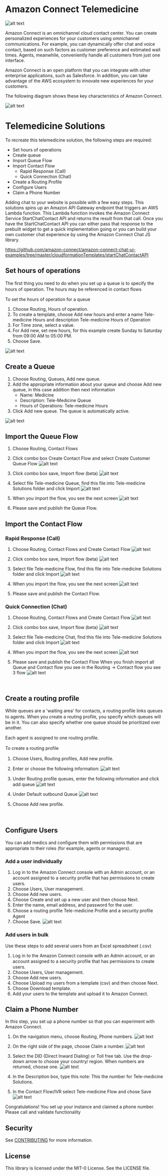 # Amazon Connect Telemedicine
![alt text](?raw=true)

Amazon Connect is an omnichannel cloud contact center. You can create personalized experiences for your customers using omnichannel communications. For example, you can dynamically oﬀer chat and voice contact, based on such factors as customer preference and estimated wait times. Agents, meanwhile, conveniently handle all customers from just one interface.

Amazon Connect is an open platform that you can integrate with other enterprise applications, such as Salesforce. In addition, you can take advantage of the AWS ecosystem to innovate new experiences for your customers.

The following diagram shows these key characteristics of Amazon Connect.

![alt text](https://github.com/aws-samples/amazon-connect-telemedicine-sample/blob/main/Images/Amazon%20Connect.png?raw=true)


# Telemedicine Solutions

To recreate this telemedicine solution, the following steps are required:
-	Set hours of operations
-	Create queue
-	Import Queue Flow
-	Import Contact Flow
	- Rapid Response (Call)
	- Quick Connection (Chat)
- Create a Routing Profile
-	Configure Users
-	Claim a Phone Number

Adding chat to your website is possible with a few easy steps. This solutions spins up an Amazon API Gateway endpoint that triggers an AWS Lambda function. This Lambda function invokes the Amazon Connect Service StartChatContact API and returns the result from that call. Once you have the StartChatContact API you can either pass that response to the prebuilt widget to get a quick implementation going or you can build your own customer chat experience by using the Amazon Connect Chat JS library.

https://github.com/amazon-connect/amazon-connect-chat-ui-examples/tree/master/cloudformationTemplates/startChatContactAPI


## Set hours of operations

The ﬁrst thing you need to do when you set up a queue is to specify the hours of operation. The hours may be referenced in contact ﬂows

To set the hours of operation for a queue
1.	Choose Routing, Hours of operation.
2.	To create a template, choose Add new hours and enter a name Tele-medicine Hours and description Tele-medicine Hours of Operation
3.	For Time zone, select a value.
4.	For Add new, set new hours, for this example create Sunday to Saturday from 09:00 AM to 05:00 PM.
5.	Choose Save.

![alt text](https://github.com/aws-samples/amazon-connect-telemedicine-sample/blob/main/Images/Hours%20of%20Operation.png?raw=true)


## Create a Queue

1.	Choose Routing, Queues, Add new queue.
2.	Add the appropriate information about your queue and choose Add new queue, in this case addition then next information
	- Name: Medicine
	- Description: Tele-Medicine Queue
	- Hours of Operations: Tele-medicine Hours
3.	Click Add new queue. The queue is automatically active.

![alt text](https://github.com/aws-samples/amazon-connect-telemedicine-sample/blob/main/Images/Queue.png?raw=true)


## Import the Queue Flow

1.	Choose Routing, Contact Flows
2.	Click combo box Create Contact Flow and select Create Customer Queue Flow
![alt text](https://github.com/aws-samples/amazon-connect-telemedicine-sample/blob/main/Images/Contact%20Flow%20-%20Create.png?raw=true)

3.	Click combo box save, Import flow (beta)
![alt text](https://github.com/aws-samples/amazon-connect-telemedicine-sample/blob/main/Images/Contact%20Flow%20-%20Import.png?raw=true)

4.	Select file Tele-medicine Queue, find this file into Tele-medicine Solutions folder and click Import
![alt text](https://github.com/aws-samples/amazon-connect-telemedicine-sample/blob/main/Images/Queue%20Flow%20-%20Import%20Select.png?raw=true)

5.	When you import the flow, you see the next screen
![alt text](https://github.com/aws-samples/amazon-connect-telemedicine-sample/blob/main/Images/Queue%20Flow%20-%20Imported.png?raw=true)

6.	Please save and publish the Queue Flow.


## Import the Contact Flow
### Rapid Response (Call)
1.	Choose Routing, Contact Flows and Create Contact Flow 
![alt text](https://github.com/aws-samples/amazon-connect-telemedicine-sample/blob/main/Images/Contact%20Flow%20-%20Create.png?raw=true) 

2.	Click combo box save, Import flow (beta)
![alt text](https://github.com/aws-samples/amazon-connect-telemedicine-sample/blob/main/Images/Contact%20Flow%20-%20Import.png?raw=true)

3.	Select file Tele-medicine Flow, find this file into Tele-medicine Solutions folder and click Import
![alt text](https://github.com/aws-samples/amazon-connect-telemedicine-sample/blob/main/Images/Contact%20Flow%20-%20Import%20Select.png?raw=true)

4.	When you import the flow, you see the next screen
![alt text](https://github.com/aws-samples/amazon-connect-telemedicine-sample/blob/main/Images/Contact%20Flow%20-%20Imported.png?raw=true) 

5.	Please save and publish the Contact Flow.

### Quick Connection (Chat)
1.	Choose Routing, Contact Flows and Create Contact Flow 
![alt text](https://github.com/aws-samples/amazon-connect-telemedicine-sample/blob/main/Images/Chat%20-%20Create.png?raw=true)
 
2.	Click combo box save, Import flow (beta)
![alt text](https://github.com/aws-samples/amazon-connect-telemedicine-sample/blob/main/Images/Chat%20-%20Import.png?raw=true)

3.	Select file Tele-medicine Chat, find this file into Tele-medicine Solutions folder and click Import
![alt text](https://github.com/aws-samples/amazon-connect-telemedicine-sample/blob/main/Images/Chat%20-%20Import%20Select.png?raw=true)

4.	When you import the flow, you see the next screen
![alt text](https://github.com/aws-samples/amazon-connect-telemedicine-sample/blob/main/Images/Chat%20-%20Imported.png?raw=true)

5.	Please save and publish the Contact Flow
When you finish import all Queue and Contact flow you see in the Routing -> Contact flow you see 3 flow
![alt text](https://github.com/aws-samples/amazon-connect-telemedicine-sample/blob/main/Images/Validation%20Imported.png?raw=true)

 
## Create a routing profile
While queues are a 'waiting area' for contacts, a routing proﬁle links queues to agents. When you create a routing proﬁle, you specify which queues will be in it. You can also specify whether one queue should be prioritized over another.

Each agent is assigned to one routing proﬁle.

To create a routing proﬁle
1.	Choose Users, Routing proﬁles, Add new proﬁle.
2.	Enter or choose the following information:
![alt text](https://github.com/aws-samples/amazon-connect-telemedicine-sample/blob/main/Images/Routing%20Profile.png?raw=true)

3.	Under Routing proﬁle queues, enter the following information and click add queue
![alt text](https://github.com/aws-samples/amazon-connect-telemedicine-sample/blob/main/Images/Routing%20Profile%20-%20Save.png?raw=true)

4.	Under Default outbound Queue
![alt text](https://github.com/aws-samples/amazon-connect-telemedicine-sample/blob/main/Images/Routing%20Profile%20-%20Outbound.png?raw=true)

5.	Choose Add new proﬁle.

 
## Configure Users
You can add medics and conﬁgure them with permissions that are appropriate to their roles (for example, agents or managers). 

### Add a user individually
1.	Log in to the Amazon Connect console with an Admin account, or an account assigned to a security proﬁle that has permissions to create users.
2.	Choose Users, User management.
3.	Choose Add new users.
4.	Choose Create and set up a new user and then choose Next.
5.	Enter the name, email address, and password for the user.
6.	Choose a routing proﬁle Tele-medicine Profile and a security proﬁle Agent
7.	Choose Save. 
![alt text](https://github.com/aws-samples/amazon-connect-telemedicine-sample/blob/main/Images/Users.png?raw=true)
 

### Add users in bulk
Use these steps to add several users from an Excel spreadsheet (.csv)
1.	Log in to the Amazon Connect console with an Admin account, or an account assigned to a security proﬁle that has permissions to create users.
2.	Choose Users, User management.
3.	Choose Add new users.
4.	Choose Upload my users from a template (csv) and then choose Next.
5.	Choose Download template.
6.	Add your users to the template and upload it to Amazon Connect.


## Claim a Phone Number
In this step, you set up a phone number so that you can experiment with Amazon Connect.
1.	On the navigation menu, choose Routing, Phone numbers.
![alt text](https://github.com/aws-samples/amazon-connect-telemedicine-sample/blob/main/Images/Claim%20-%20Phone%20Number.png?raw=true)

2.	On the right side of the page, choose Claim a number.
![alt text](https://github.com/aws-samples/amazon-connect-telemedicine-sample/blob/main/Images/Manage%20-%20Phone%20Number.png?raw=true)

3.	Select the DID (Direct Inward Dialing) or Toll free tab. Use the drop-down arrow to choose your country/ region. When numbers are returned, choose one.
![alt text](https://github.com/aws-samples/amazon-connect-telemedicine-sample/blob/main/Images/Claim%20-%20Tool%20Free%20Number.png?raw=true)

4.	In the Description box, type this note: This the number for Tele-medicine Solutions.
5.	In the Contact Flow/IVR select Tele-medicine Flow and chose Save
![alt text](https://github.com/aws-samples/amazon-connect-telemedicine-sample/blob/main/Images/Claim%20-%20Save%20Number.png?raw=true)


Congratulations! You set up your instance and claimed a phone number. Please call and validate functionality 


## Security

See [CONTRIBUTING](CONTRIBUTING.md#security-issue-notifications) for more information.

## License

This library is licensed under the MIT-0 License. See the LICENSE file.

